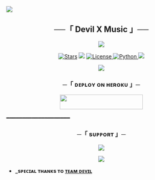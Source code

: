 <img src="https://user-images.githubusercontent.com/73097560/115834477-dbab4500-a447-11eb-908a-139a6edaec5c.gif"> 


<h2 align="center">
    ──「 Devil X Music 」──
</h2>

<p align="center">
  <img src="https://telegra.ph/file/6605b123c7dad22bc28cb.jpg">
</p>

<p align="center">
<a href="https://github.com/darkdevil-dev/DEVILMUSIC/stargazers"><img src="https://img.shields.io/github/stars/darkdevil-dev/DEVILMUSIC?color=black&logo=github&logoColor=black&style=for-the-badge" alt="Stars" /></a>
<a href="https://github.com/darkdevil-dev/DEVILMUSIC/network/members"> <img src="https://img.shields.io/github/forks/darkdevil-dev/DEVILMUSIC?color=black&logo=github&logoColor=black&style=for-the-badge" /></a>
<a href="https://github.com/darkdevil-dev/DEVILMUSIC/blob/master/LICENSE"> <img src="https://img.shields.io/badge/License-MIT-blueviolet?style=for-the-badge" alt="License" /> </a>
<a href="https://www.python.org/"> <img src="https://img.shields.io/badge/Written%20in-Python-orange?style=for-the-badge&logo=python" alt="Python" /> </a>
<a href="https://github.com/darkdevil-dev/DEVILMUSIC/commits/DEVILMUSIC"> <img src="https://img.shields.io/github/last-commit/darkdevil-dev/DEVILMUSIC?color=blue&logo=github&logoColor=green&style=for-the-badge" /></a>
</p>

<p align="center">
  <img src="https://telegra.ph/file/47f0f2c22a29321926352.jpg">
</p>

<h3 align="center">
    ─「 ᴅᴇᴩʟᴏʏ ᴏɴ ʜᴇʀᴏᴋᴜ 」─
</h3>

<p align="center"><a href="https://dashboard.heroku.com/new?template=https://github.com/darkdevil-dev/DEVILMUSIC"> <img src="https://img.shields.io/badge/Deploy%20On%20Heroku-black?style=for-the-badge&logo=heroku" width="220" height="38.45"/></a></p>

━━━━━━━━━━━━━━━━━━━━

<h3 align="center">
    ─「 sᴜᴩᴩᴏʀᴛ 」─
</h3>

<p align="center">
<a href="https://t.me/DarkDevilsXD"><img src="https://img.shields.io/badge/-Support%20Group-blue.svg?style=for-the-badge&logo=Telegram"></a>
</p>

<p align="center">
<a href="https://telegram.me/DevilMultiverse"><img src="https://img.shields.io/badge/-Support%20Channel-blue.svg?style=for-the-badge&logo=Telegram"></a>
</p>

- <b> _sᴩᴇᴄɪᴀʟ ᴛʜᴀɴᴋs ᴛᴏ [ᴛᴇᴀᴍ ᴅᴇᴠɪʟ](https://github.com/darkdevil-dev)
